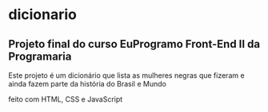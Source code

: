 ﻿# dicionario
 ## Projeto final do curso EuProgramo Front-End II da Programaria 

 Este projeto é um dicionário que lista as mulheres negras que fizeram e ainda fazem parte da história do Brasil e Mundo
 
 feito com HTML, CSS e JavaScript
